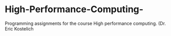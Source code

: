 # High-Performance-Computing-
Programming assignments for the course High performance computing. (Dr. Eric Kostelich 
